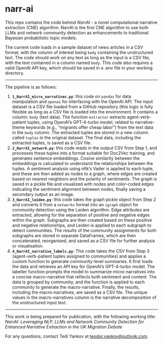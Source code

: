 # narr-ai
This repo contains the code behind _NarrAI_ - a novel computational narrative extraction (CNE) algorithm. NarrAI is the first CNE algorithm to use both LLMs and network community detection as enhancements to traditional Bayesian probabilistic topic models. 

The current code loads in a sample dataset of news articles in a CSV format, with the column of interest being `body` containing the unstructured text. The code should work on any text as long as the input is a CSV file, with the text contained in a column named `body`. This code also requires a valid OpenAI API key, which should be saved in a .env file in your working directory.

---

The pipeline is as follows: 
1. **`1_NarrAI_micro_narratives.py`**: this code on `pandas` for data manipulation and `openai` for interfacing with the OpenAI API. The input dataset is a CSV file loaded from a GitHub repository (this logic is fully flexible as long as a CSV file is loaded into the environment. It contains a column: `body` (text data). The function `extractor` extracts agent-verb-patient tuples, using OpenAI’s GPT-4-turbo model, related to narrative-theme keywords (e.g., “migrants offer cheap labor”) from the text data in the `body` column. The extracted tuples are stored in a new column called `tuples` in the original dataset. The final data, including the extracted tuples, is saved as a CSV file.
2. **`2_NarrAI_network.py`**: this code reads in the output CSV from Step 1, and processes these tuples into a format suitable for Doc2Vec training, and generates sentence embeddings. Cosine similarity between the embeddings is calculated to understand the relationships between the tuples. A sentiment analysis using nltk’s Vader is applied to each tuple, and these are then added as nodes to a graph, where edges are created based on nearest neighbors and the polarity of sentiments. The graph is saved in a pickle file and visualized with nodes and color-coded edges indicating the sentiment alignment between nodes, finally saving a secondary output as an image.
3. **`3_NarrAI_leiden.py`**: this code takes the graph pickle object from Step 2 and converts it from a `networkx` format into an `igraph` object for community detection using the Leiden algorithm. Edge attributes are extracted, allowing for the separation of positive and negative edges within the graph. Subgraphs are then created based on these positive and negative relationships, and Leiden is applied to each subgraph to detect communities. The results of the community assignments for both subgraphs are stored in separate DataFrames, which are then concatenated, reorganised, and saved as a CSV file for further analysis or visualisation.
4. **`4_NarrAI_narrative_labels.py`**: This code takes the CSV from Step 3 (agent-verb-patient tuples assigned to communities) and applies a custom function to generate community-level summaries. It first loads the data and retrieves an API key for OpenAI’s GPT-4-turbo model. The labeller function prompts the model to summarize micro-narratives into a concise macro-narrative that reflects both sentiment and content. The data is grouped by community, and the function is applied to each community to generate the macro-narrative. Finally, the results, including the macro-narratives, are saved as a CSV file. The unique values in the macro-narratives column is the narrative decomposition of the unstructured input text.

---

This work is being prepared for publication, with the following working title: 
_NarrAI: Leveraging NLP, LLMs and Network Community Detection for Enhanced Narrative Extraction in the UK Migration Debate_

For any questions, contact Tedi Yankov at teodor.yankov@outlook.com.
